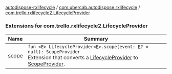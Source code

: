 [autodispose-rxlifecycle](../../index.md) / [com.ubercab.autodispose.rxlifecycle](../index.md) / [com.trello.rxlifecycle2.LifecycleProvider](./index.md)

### Extensions for com.trello.rxlifecycle2.LifecycleProvider

| Name | Summary |
|---|---|
| [scope](scope.md) | `fun <E> LifecycleProvider<`[`E`](scope.md#E)`>.scope(event: `[`E`](scope.md#E)`? = null): ScopeProvider`<br>Extension that converts a [LifecycleProvider](#) to [ScopeProvider](#). |
